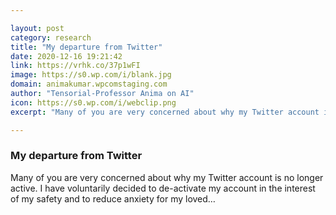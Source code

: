 ```yaml
---

layout: post
category: research
title: "My departure from Twitter"
date: 2020-12-16 19:21:42
link: https://vrhk.co/37p1wFI
image: https://s0.wp.com/i/blank.jpg
domain: animakumar.wpcomstaging.com
author: "Tensorial-Professor Anima on AI"
icon: https://s0.wp.com/i/webclip.png
excerpt: "Many of you are very concerned about why my Twitter account is no longer active. I have voluntarily decided to de-activate my account in the interest of my safety and to reduce anxiety for my loved…"

---
```


### My departure from Twitter

Many of you are very concerned about why my Twitter account is no longer active. I have voluntarily decided to de-activate my account in the interest of my safety and to reduce anxiety for my loved…